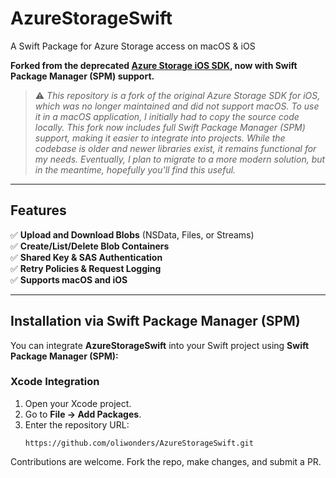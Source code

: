 # AzureStorageSwift 

A Swift Package for Azure Storage access on macOS & iOS  

**Forked from the deprecated [Azure Storage iOS SDK](https://github.com/Azure/azure-storage-ios), now with Swift Package Manager (SPM) support.**  

> ⚠️ *This repository is a fork of the original Azure Storage SDK for iOS, which was no longer maintained and did not support macOS. To use it in a macOS application, I initially had to copy the source code locally. This fork now includes full Swift Package Manager (SPM) support, making it easier to integrate into projects. While the codebase is older and newer libraries exist, it remains functional for my needs. Eventually, I plan to migrate to a more modern solution, but in the meantime, hopefully you'll find this useful.*

---

## **Features**  
✅ **Upload and Download Blobs** (NSData, Files, or Streams)  
✅ **Create/List/Delete Blob Containers**  
✅ **Shared Key & SAS Authentication**  
✅ **Retry Policies & Request Logging**  
✅ **Supports macOS and iOS**  

---

## **Installation via Swift Package Manager (SPM)**  
You can integrate **AzureStorageSwift** into your Swift project using **Swift Package Manager (SPM):**

### **Xcode Integration**  
1. Open your Xcode project.  
2. Go to **File → Add Packages**.  
3. Enter the repository URL:  
   ```plaintext
   https://github.com/oliwonders/AzureStorageSwift.git
   
Contributions are welcome. Fork the repo, make changes, and submit a PR.

